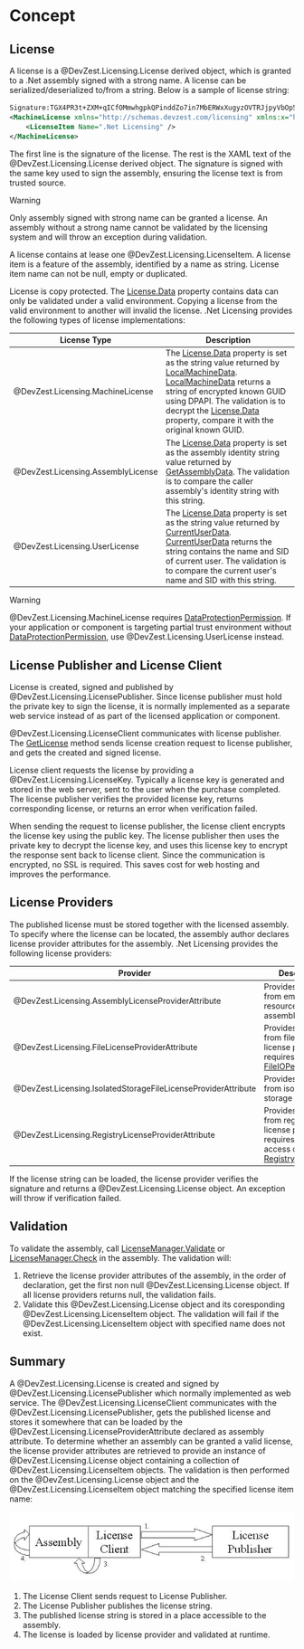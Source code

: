 # Concept

## License
A license is a @DevZest.Licensing.License derived object, which is granted to a .Net assembly signed with a strong name. A license can be serialized/deserialized to/from a string. Below is a sample of license string:
```xml
Signature:TGX4PR3t+ZXM+qICfOMmwhgpkQPinddZo7in7MbERWxXugyzOVTRJjpyVbOp5baVWb8CB0Ix7QvNV400VxBvnKltjzqxDJad2XMt9mU8KSblpS4HAkFahEgRhU5y+0mSKi+UoUZ6p0r75PzAIOjymYsRyLHREW+gaAKdgl5g+jc=
<MachineLicense xmlns="http://schemas.devzest.com/licensing" xmlns:x="http://schemas.microsoft.com/winfx/2006/xaml" Id="YA5HT6MEZE" Category="Evaluation" Product=".Net Licensing" Company="DevZest" UserName="Test User" UserCompany="Test Company" Expiration="2009/06/11" Data="AQAAANCMnd8BFdERjHoAwE/Cl+sBAAAArWgShxVtF0+jdBrFooc0ugQAAAACAAAAAAADZgAAqAAAABAAAACtlTdlY6xg3aOu8dNrGrVbAAAAAASAAACgAAAAEAAAAIxzWfZNBIvX3sq7aUdhneQYAAAAymm1VhZo/KsPQPbX6rxsCRsDkDapoQciFAAAAOFeGq7Wq8n5a3+7Aiat50Caa+wm">
    <LicenseItem Name=".Net Licensing" />
</MachineLicense>
```
The first line is the signature of the license. The rest is the XAML text of the @DevZest.Licensing.License derived object. The signature is signed with the same key used to sign the assembly, ensuring the license text is from trusted source.
> [!WARNING]
> Only assembly signed with strong name can be granted a license. An assembly without a strong name cannot be validated by the licensing system and will throw an exception during validation.

A license contains at lease one @DevZest.Licensing.LicenseItem. A license item is a feature of the assembly, identified by a name as string. License item name can not be null, empty or duplicated.

License is copy protected. The [License.Data](xref:DevZest.Licensing.License#DevZest_Licensing_License_Data) property contains data can only be validated under a valid environment. Copying a license from the valid environment to another will invalid the license. .Net Licensing provides the following types of license implementations:

| License Type | Description |
|---|---|
| @DevZest.Licensing.MachineLicense | The [License.Data](xref:DevZest.Licensing.License#DevZest_Licensing_License_Data) property is set as the string value returned by [LocalMachineData](xref:DevZest.Licensing.MachineLicense#DevZest_Licensing_MachineLicense_LocalMachineData). [LocalMachineData](xref:DevZest.Licensing.MachineLicense#DevZest_Licensing_MachineLicense_LocalMachineData) returns a string of encrypted known GUID using DPAPI. The validation is to decrypt the [License.Data](xref:DevZest.Licensing.License#DevZest_Licensing_License_Data) property, compare it with the original known GUID. |
| @DevZest.Licensing.AssemblyLicense | The [License.Data](xref:DevZest.Licensing.License#DevZest_Licensing_License_Data) property is set as the assembly identity string value returned by [GetAssemblyData](xref:DevZest.Licensing.AssemblyLicense#DevZest_Licensing_AssemblyLicense_GetAssemblyData_System_String_). The validation is to compare the caller assembly's identity string with this string. |
| @DevZest.Licensing.UserLicense | The [License.Data](xref:DevZest.Licensing.License#DevZest_Licensing_License_Data) property is set as the string value returned by [CurrentUserData](xref:DevZest.Licensing.UserLicense#DevZest_Licensing_UserLicense_CurrentUserData). [CurrentUserData](xref:DevZest.Licensing.UserLicense#DevZest_Licensing_UserLicense_CurrentUserData) returns the string contains the name and SID of current user. The validation is to compare the current user's name and SID with this string. |

> [!WARNING]
> @DevZest.Licensing.MachineLicense requires [DataProtectionPermission](https://docs.microsoft.com/en-us/dotnet/api/system.security.permissions.dataprotectionpermission). If your application or component is targeting partial trust environment without [DataProtectionPermission](https://docs.microsoft.com/en-us/dotnet/api/system.security.permissions.dataprotectionpermission), use @DevZest.Licensing.UserLicense instead.

## License Publisher and License Client
License is created, signed and published by @DevZest.Licensing.LicensePublisher. Since license publisher must hold the private key to sign the license, it is normally implemented as a separate web service instead of as part of the licensed application or component.

@DevZest.Licensing.LicenseClient communicates with license publisher. The [GetLicense](xref:DevZest.Licensing.LicenseClient#DevZest_Licensing_LicenseClient_GetLicense_System_Globalization_CultureInfo_System_String_System_Version_DevZest_Licensing_LicenseKey_System_String_System_String_System_String_System_String_System_String_) method sends license creation request to license publisher, and gets the created and signed license.

License client requests the license by providing a @DevZest.Licensing.LicenseKey. Typically a license key is generated and stored in the web server, sent to the user when the purchase completed. The license publisher verifies the provided license key, returns corresponding license, or returns an error when verification failed.

When sending the request to license publisher, the license client encrypts the license key using the public key. The license publisher then uses the private key to decrypt the license key, and uses this license key to encrypt the response sent back to license client. Since the communication is encrypted, no SSL is required. This saves cost for web hosting and improves the performance.

## License Providers
The published license must be stored together with the licensed assembly. To specify where the license can be located, the assembly author declares license provider attributes for the assembly. .Net Licensing provides the following license providers:

| Provider | Description |
| --- | --- |
| @DevZest.Licensing.AssemblyLicenseProviderAttribute | Provides license from embedded resource of caller assembly. |
| @DevZest.Licensing.FileLicenseProviderAttribute | Provides license from file. This license provider requires [FileIOPermission](https://docs.microsoft.com/en-us/dotnet/api/system.security.permissions.fileiopermission). |
| @DevZest.Licensing.IsolatedStorageFileLicenseProviderAttribute | Provides license from isolated storage file. |
| @DevZest.Licensing.RegistryLicenseProviderAttribute | Provides license from registry. This license provider requires read access of [RegistryPermission](https://docs.microsoft.com/en-us/dotnet/api/system.security.permissions.registrypermission). |

If the license string can be loaded, the license provider verifies the signature and returns a @DevZest.Licensing.License object. An exception will throw if verification failed.

## Validation
To validate the assembly, call [LicenseManager.Validate](xref:DevZest.Licensing.LicenseManager#DevZest_Licensing_LicenseManager_Validate_System_String_) or [LicenseManager.Check](xref:DevZest.Licensing.LicenseManager#DevZest_Licensing_LicenseManager_Check_System_String_) in the assembly. The validation will:
1. Retrieve the license provider attributes of the assembly, in the order of declaration, get the first non null @DevZest.Licensing.License object. If all license providers returns null, the validation fails.
2. Validate this @DevZest.Licensing.License object and its coresponding @DevZest.Licensing.LicenseItem object. The validation will fail if the @DevZest.Licensing.LicenseItem object with specified name does not exist.

## Summary
A @DevZest.Licensing.License is created and signed by @DevZest.Licensing.LicensePublisher which normally implemented as web service. The @DevZest.Licensing.LicenseClient communicates with the @DevZest.Licensing.LicensePublisher, gets the published license and stores it somewhere that can be loaded by the @DevZest.Licensing.LicenseProviderAttribute declared as assembly attribute. To determine whether an assembly can be granted a valid license, the license provider attributes are retrieved to provide an instance of @DevZest.Licensing.License object containing a collection of @DevZest.Licensing.LicenseItem objects. The validation is then performed on the @DevZest.Licensing.License object and the @DevZest.Licensing.LicenseItem object matching the specified license item name:

![image](../images/concept_summary.jpg)

1. The License Client sends request to License Publisher.
2. The License Publisher publishes the license string.
3. The published license string is stored in a place accessible to the assembly.
4. The license is loaded by license provider and validated at runtime.